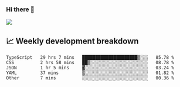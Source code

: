### Hi there 👋
<img align="center" src="https://github-readme-stats.vercel.app/api?username=Tumao727&show_icons=true&hide_title=true&theme=dracula" />


## 📈 Weekly development breakdown
<!--START_SECTION:waka-->

```text
TypeScript   29 hrs 7 mins   █████████████████████▒░░░   85.78 %
CSS          2 hrs 58 mins   ██▒░░░░░░░░░░░░░░░░░░░░░░   08.78 %
JSON         1 hr 5 mins     ▓░░░░░░░░░░░░░░░░░░░░░░░░   03.24 %
YAML         37 mins         ▒░░░░░░░░░░░░░░░░░░░░░░░░   01.82 %
Other        7 mins          ░░░░░░░░░░░░░░░░░░░░░░░░░   00.36 %
```

<!--END_SECTION:waka-->